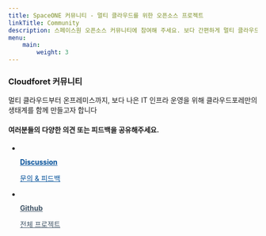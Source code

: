 ```yaml
---
title: SpaceONE 커뮤니티 - 멀티 클라우드를 위한 오픈소스 프로젝트
linkTitle: Community
description: 스페이스원 오픈소스 커뮤니티에 참여해 주세요. 보다 간편하게 멀티 클라우드를 관리할 수 있습니다.
menu:
    main:
        weight: 3
---
```

<div class="inner">
    <section class="about-community">
        <h3>Cloudforet 커뮤니티</h3>
        <p>멀티 클라우드부터 온프레미스까지,</span> 보다 나은 IT 인프라 운영을 위해 클라우드포레만의 생태계를 함께 만들고자 합니다</p>
    </section>
    <section class="community-channels">
        <h4>여러분들의 다양한 의견 또는 피드백을 공유해주세요.</h4>
        <ul class="channels-list">
            <li class="channel-item">
                <a href="https://github.com/spaceone-dev/feedback/discussions" style="color:#004F99;" target="_blank" class="channel-link">
                    <figure class="channel-icon"><img src="/images/community/img_forum.png" alt=""></figure>
                    <strong class="channel-name">Discussion</strong>
                    <p class="channel-description">문의 & 피드백</p>
                </a>
            </li>
            <li class="channel-item">
                <a href="https://github.com/spaceone-dev" style="color:#415567;" target="_blank" class="channel-link">
                    <figure class="channel-icon"><img src="/images/community/img_github.png" alt=""></figure>
                    <strong class="channel-name">Github</strong>
                    <p class="channel-description">전체 프로젝트</p>
                </a>
            </li>
        </ul>
    </section>
</div>


